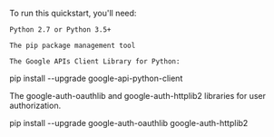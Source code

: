 To run this quickstart, you'll need:

    Python 2.7 or Python 3.5+

    The pip package management tool

    The Google APIs Client Library for Python:

pip install --upgrade google-api-python-client

The google-auth-oauthlib and google-auth-httplib2 libraries for user authorization.

pip install --upgrade google-auth-oauthlib google-auth-httplib2